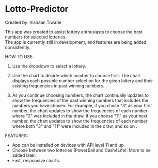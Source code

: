# Lotto-Predictor

Created by: Vishaan Tiwarie

This app was created to assist lottery enthusiasts to choose the best numbers for selected lotteries.  
The app is currently still in development, and features are being added consistently.

HOW TO USE:

1. Use the dropdown to select a lottery.

2. Use the chart to decide which number to choose first.  The chart displays each possible number selection for the given lottery
and their existing frequencies in past winning numbers.

3. As you continue choosing numbers, the chart continually updates to show the frequencies of the past winning numbers
that includes the numbers you have chosen.  For example, if you chose "3" as your first number, the chart updates to show
the frequencies of each number where "3" was included in the draw.  If you choose "11" as your next number, the chart updates to 
show the frequencies of each number where both "3" and "11" were included in the draw, and so on .

FEATURES:
- App can be installed on devices with API level 11 and up.
- Choose between two lotteries (PowerBall and Cash4Life).  More to be added later.
- Fast, responsive charts.

